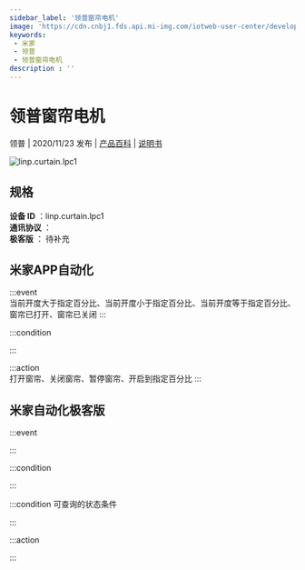 ```yaml
---
sidebar_label: '领普窗帘电机'
image: 'https://cdn.cnbj1.fds.api.mi-img.com/iotweb-user-center/developer_16790478091529LbbF1vK.png?GalaxyAccessKeyId=AKVGLQWBOVIRQ3XLEW&Expires=9223372036854775807&Signature=VTb8n/GCPXZmU8ZVoDC3/WZ5/mk='
keywords: 
 - 米家
 - 领普
 - 领普窗帘电机
description : ''
---
```

# 领普窗帘电机

领普 | 2020/11/23 发布 | [产品百科](https://home.mi.com/webapp/content/baike/product/index.html?model=linp.curtain.lpc1/) | [说明书](https://home.mi.com/views/introduction.html?model=linp.curtain.lpc1&region=cn)

![linp.curtain.lpc1](https://cdn.cnbj1.fds.api.mi-img.com/iotweb-user-center/developer_16790478091529LbbF1vK.png?GalaxyAccessKeyId=AKVGLQWBOVIRQ3XLEW&Expires=9223372036854775807&Signature=VTb8n/GCPXZmU8ZVoDC3/WZ5/mk=)

## 规格  
> 
**设备 ID** ：linp.curtain.lpc1  
**通讯协议** ：  
**极客版**  ： 待补充 


## 米家APP自动化  

:::event  
当前开度大于指定百分比、当前开度小于指定百分比、当前开度等于指定百分比、窗帘已打开、窗帘已关闭
:::

:::condition  

:::

:::action   
打开窗帘、关闭窗帘、暂停窗帘、开启到指定百分比
:::

## 米家自动化极客版  

:::event  

:::

:::condition  

:::

:::condition 可查询的状态条件  

:::

:::action  

:::

        
